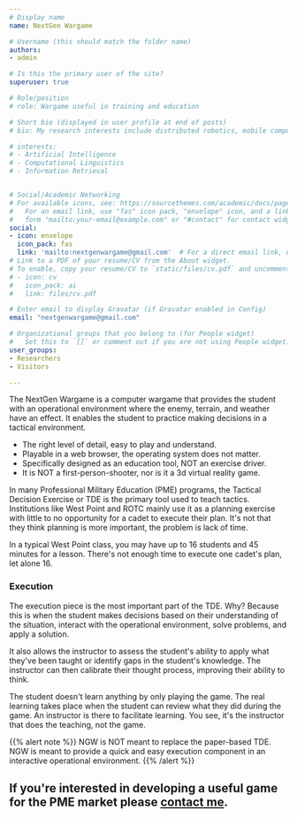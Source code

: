 ```yaml
---
# Display name
name: NextGen Wargame

# Username (this should match the folder name)
authors:
- admin

# Is this the primary user of the site?
superuser: true

# Role/position
# role: Wargame useful in training and education

# Short bio (displayed in user profile at end of posts)
# bio: My research interests include distributed robotics, mobile computing and programmable matter.

# interests:
# - Artificial Intelligence
# - Computational Linguistics
# - Information Retrieval


# Social/Academic Networking
# For available icons, see: https://sourcethemes.com/academic/docs/page-builder/#icons
#   For an email link, use "fas" icon pack, "envelope" icon, and a link in the
#   form "mailto:your-email@example.com" or "#contact" for contact widget.
social:
- icon: envelope
  icon_pack: fas
  link: 'mailto:nextgenwargame@gmail.com'  # For a direct email link, use "mailto:test@example.org".
# Link to a PDF of your resume/CV from the About widget.
# To enable, copy your resume/CV to `static/files/cv.pdf` and uncomment the lines below.
# - icon: cv
#   icon_pack: ai
#   link: files/cv.pdf

# Enter email to display Gravatar (if Gravatar enabled in Config)
email: "nextgenwargame@gmail.com"

# Organizational groups that you belong to (for People widget)
#   Set this to `[]` or comment out if you are not using People widget.
user_groups:
- Researchers
- Visitors

---
```

The NextGen Wargame is a computer wargame that provides the student with an operational environment where the enemy, terrain, and weather have an effect. It enables the student to practice making decisions in a tactical environment.

- The right level of detail, easy to play and understand.
- Playable in a web browser, the operating system does not matter.
- Specifically designed as an education tool, NOT an exercise driver.
- It is NOT a first-person-shooter, nor is it a 3d virtual reality game.

In many Professional Military Education (PME) programs, the Tactical Decision Exercise or TDE is the primary tool used to teach tactics. Institutions like West Point and ROTC mainly use it as a planning exercise with little to no opportunity for a cadet to execute their plan. It's not that they think planning is more important, the problem is lack of time.

In a typical West Point class, you may have up to 16 students and 45 minutes for a lesson. There's not enough time to execute one cadet's plan, let alone 16.

### Execution
The execution piece is the most important part of the TDE. Why? Because this is when the student makes decisions based on their understanding of the situation, interact with the operational environment, solve problems, and apply a solution.

It also allows the instructor to assess the student's ability to apply what they've been taught or identify gaps in the student's knowledge. The instructor can then calibrate their thought process, improving their ability to think.

The student doesn't learn anything by only playing the game. The real learning takes place when the student can review what they did during the game. An instructor is there to facilitate learning. You see, it's the instructor that does the teaching, not the game.

{{% alert note %}}
NGW is NOT meant to replace the paper-based TDE. NGW is meant to provide a quick and easy execution component in an interactive operational environment.
{{% /alert %}}

## If you're interested in developing a useful game for the PME market please [contact me](mailto:nextgenwargamegmail.com).
